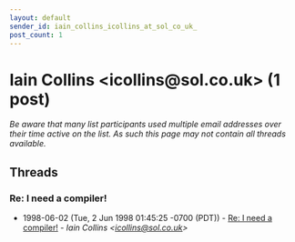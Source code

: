 ```yaml
---
layout: default
sender_id: iain_collins_icollins_at_sol_co_uk_
post_count: 1
---
```


# Iain Collins <icollins<span>@</span>sol.co.uk> (1 post)

_Be aware that many list participants used multiple email addresses over their time active on the list. As such this page may not contain all threads available._

## Threads

### Re: I need a compiler!
+ 1998-06-02 (Tue, 2 Jun 1998 01:45:25 -0700 (PDT)) - [Re: I need a compiler!](/archive/1998/06/cc80a23b600bd0fda79dfc6d1415d7489a08df2faa1c0d764ff1c8900a1868c8) - _Iain Collins \<icollins@sol.co.uk\>_

